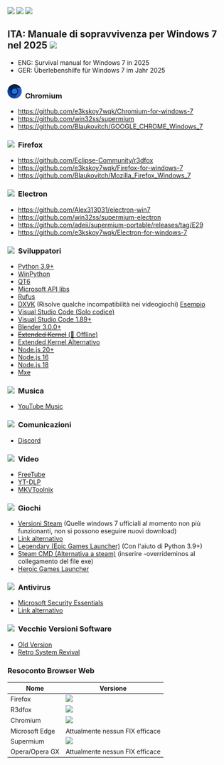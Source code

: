 <img src="http://pngimg.com/uploads/windows_logos/windows_logos_PNG37.png" width="64"></img> <img src="https://fedoraproject.org/w/uploads/thumb/5/59/Nouveau_Fedora_logo.svg/2560px-Nouveau_Fedora_logo.svg.png" width="64"></img> <img src="https://gameware.com/wp-content/uploads/2020/07/nintendo-ds-logo-png-6.png" width="64"></img>

## ITA: Manuale di sopravvivenza per Windows 7 nel 2025 ![](https://img.shields.io/badge/Windows_7-Forever-green)
- ENG: Survival manual for Windows 7 in 2025 
- GER: Überlebenshilfe für Windows 7 im Jahr 2025

### <img src="https://github.com/Alex313031/Thorium/raw/refs/heads/main/logos/NEW/thorium.svg" width="32"></img>&nbsp; Chromium
- https://github.com/e3kskoy7wqk/Chromium-for-windows-7
- https://github.com/win32ss/supermium
- https://github.com/Blaukovitch/GOOGLE_CHROME_Windows_7

### <img src="https://logodownload.org/wp-content/uploads/2019/11/firefox-logo-1.png" width="32"></img>&nbsp; Firefox
- https://github.com/Eclipse-Community/r3dfox
- https://github.com/e3kskoy7wqk/Firefox-for-windows-7
- https://github.com/Blaukovitch/Mozilla_Firefox_Windows_7

### <img src="https://github.com/Alex313031/Thorium/raw/refs/heads/main/logos/STAGING/electron.svg" width="32"></img>&nbsp; Electron
- https://github.com/Alex313031/electron-win7
- https://github.com/win32ss/supermium-electron
- https://github.com/adeii/supermium-portable/releases/tag/E29
- https://github.com/e3kskoy7wqk/Electron-for-windows-7

### <img src="http://www.pngall.com/wp-content/uploads/5/Linux-Logo-PNG-File.png" width="32"></img>&nbsp; Sviluppatori
- [Python 3.9+](https://github.com/adang1345/PythonWin7)
- [WinPython](https://github.com/winpython/winpython)
- [QT6](https://github.com/crystalidea/qt6windows7)
- [Microsoft API libs](https://github.com/Blaukovitch/API-MS-WIN_XP)
- [Rufus](https://github.com/Alex313031/rufus-win7)
- [DXVK](https://github.com/doitsujin/dxvk) (Risolve qualche incompatibilità nei videogiochi) [Esempio](http://neonfloppy.sytes.net/blog/2021-03-01/)
- [Visual Studio Code (Solo codice)](https://github.com/Alex313031/vscode-win7)
- [Visual Studio Code 1.89+](https://github.com/e3kskoy7wqk/vscode-for-windows-7/)
- [Blender 3.0.0+](https://github.com/nalexandru/BlenderCompat/)
- [~~Extended Kernel~~ (🔴 Offline)](http://www.dotexe.cf/extended/)
- [Extended Kernel Alternativo](https://web.archive.org/web/20241006001741/https://www.dotexe.cf/extended/)
- [Node.js 20+](https://git.randomserver.top/aiek/nodejs7/)
- [Node.js 16](https://github.com/Alex313031/node16-win7)
- [Node.js 18](https://github.com/Alex313031/node18-win7)
- [Mxe](https://github.com/jpsdr/mxe-Windows-7)

### <img src="https://static.vecteezy.com/system/resources/previews/017/395/384/original/youtube-music-icon-free-png.png" width="32"></img>&nbsp; Musica
- [YouTube Music](https://github.com/MrDick004/Windows-7-Apps/releases/tag/YoutubeMusic)

### <img src="https://external-content.duckduckgo.com/iu/?u=https%3A%2F%2Fwww.freepnglogos.com%2Fuploads%2Femail-logo-png-30.png&f=1&nofb=1&ipt=fed364f245149b80e3b435e8f2d895aa605005be4caca801ff3d0ff203180954" width="32"></img>&nbsp; Comunicazioni
- [Discord](https://github.com/Blaukovitch/GOOGLE_CHROME_Windows_7/releases/tag/discord)

### <img src="https://static.vecteezy.com/system/resources/previews/024/983/592/original/youtube-logo-transparent-free-png.png" width="32"></img>&nbsp; Video
- [FreeTube](https://github.com/MrDick004/Windows-7-Apps/releases/tag/FreeTube)
- [YT-DLP](https://github.com/nicolaasjan/yt-dlp/releases)
- [MKVToolnix](https://github.com/jpsdr/MKVToolnix-Windows-7/releases)

### <img src="https://purepng.com/public/uploads/large/purepng.com-joystickgamepadgame-controlhandheld-controllervideo-games-controllerjoystick-1701528353777vdrm3.png" width="32"></img>&nbsp; Giochi
- [Versioni Steam](https://mega.nz/folder/GRlSCZwY#0qCL7SJkYllwkSr8RAZMYg) (Quelle windows 7 ufficiali al momento non più funzionanti, non si possono eseguire nuovi download)
- [Link alternativo](https://archive.org/details/steam-clients)
- [Legendary (Epic Games Launcher)](https://github.com/derrod/legendary) (Con l'aiuto di Python 3.9+)
- [Steam CMD (Alternativa a steam)](https://developer.valvesoftware.com/wiki/SteamCMD#Windows) (inserire -overrideminos al collegamento del file exe)
- [Heroic Games Launcher](https://github.com/adeii/supermium-portable/releases/tag/H218)

### <img src="http://www.pngall.com/wp-content/uploads/2016/06/Virus-Transparent.png" width="32"></img>&nbsp; Antivirus 
- [Microsoft Security Essentials](https://www.microsoft.com/en-us/download/details.aspx?id=29942&lc=1033)
- [Link alternativo](https://github.com/MrDick004/Snippets/blob/main/WIN7/MSEInstall.exe)

### <img src="https://cdn.pixabay.com/photo/2020/05/01/18/49/floppy-disk-5118649_1280.png" width="32"></img>&nbsp; Vecchie Versioni Software 
- [Old Version](http://www.oldversion.com/)
- [Retro System Revival](https://retrosystemsrevival.blogspot.com/p/final-versions-of-working-software-on.html)

### Resoconto Browser Web

Nome                         | Versione                                                                        |  
-----------------------------|---------------------------------------------------------------------------------|
Firefox                      | ![](https://img.shields.io/github/v/release/e3kskoy7wqk/Firefox-for-windows-7)     |              
R3dfox                       | ![](https://img.shields.io/github/v/release/Eclipse-Community/r3dfox)     |         
Chromium                     | ![](https://img.shields.io/github/v/release/e3kskoy7wqk/Chromium-for-windows-7)  |        
Microsoft Edge               | Attualmente nessun FIX efficace                                                 |         
Supermium                    | ![](https://img.shields.io/github/v/release/win32ss/supermium)           |   
Opera/Opera GX               | Attualmente nessun FIX efficace                                                 |


                     






